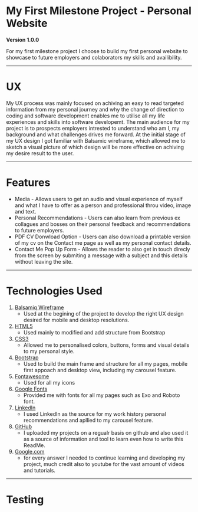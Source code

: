 # My First Milestone Project - Personal Website

**Version 1.0.0**

For my first milestone project I choose to build my first personal website to showcase to future employers and colaborators my skills and availibility.

---

# UX

My UX process was mainly focused on achiving an easy to read targeted information from my personal journey and why the change of direction to coding and software development enables me to utilise all my life experiences and skills into software developemt.
The main audience for my project is to prospects employers intrested to understand who am I, my background and what challenges drives me forward.
At the initial stage of my UX design I got familiar with Balsamic wireframe, which allowed me to sketch a visual picture of which design will be more effective on achiving my desire result to the user.

---


# Features

* Media - Allows users to get an audio and visual experience of myself and what I have to offer as a person and professional throu video, image and text.
* Personal Recommendations - Users can also learn from previous ex collagues and bosses on their personal feedback and recommendations to future employers.
* PDF CV Donwload Option - Users can also download a printable version of my cv on the Contact me page as well as my personal contact details.
* Contact Me Pop Up Form - Allows the reader to also get in touch direcly from the screen by submiting a message with a subject and this details without leaving the site.

---

# Technologies Used

1. [Balsamiq Wireframe](https://balsamiq.com/)
     - Used at the begining of the project to develop the right UX design desired for mobile and desktop resolutions.
2. [HTML5](https://en.wikipedia.org/wiki/HTML5)
     - Used mainly to modified and add structure from Bootstrap
3. [CSS3](https://en.wikipedia.org/wiki/Cascading_Style_Sheets#CSS_3)
     - Allowed me to personalised colors, buttons, forms and visual details to my personal style.
4. [Bootstrap](https://getbootstrap.com/)
     - Used to build the main frame and structure for all my pages, mobile first appoach and desktop view, including my carousel feature.
5. [Fontawesome](https://fontawesome.com/)
     - Used for all my icons
6. [Google Fonts](https://fonts.google.com/)
     - Provided me with fonts for all my pages such as Exo and Roboto font.
7. [LinkedIn](https://www.linkedin.com/in/marioperezolea/)
     - I used LinkedIn as the source for my work history personal recommendations and apllied to my carousel feature.
8. [GitHub](https://github.com/)
     - I uploaded my projects on a regualr basis on github and also used it as a source of information and tool to learn even how to write this ReadMe.
9. [Google.com](https://www.google.com/)
     - for every answer I needed to continue learning and developing my project, much credit also to youtube for the vast amount of videos and tutorials.

---

# Testing



